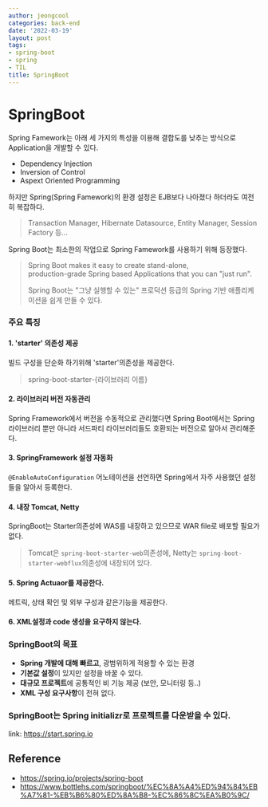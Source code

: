 ```yaml
---
author: jeongcool
categories: back-end
date: '2022-03-19'
layout: post
tags:
- spring-boot
- spring
- TIL
title: SpringBoot
---
```


# SpringBoot
Spring Famework는 아래 세 가지의 특성을 이용해 결합도를 낮추는 방식으로 Application을 개발할 수 있다.
- Dependency Injection
- Inversion of Control
- Aspext Oriented Programming

하지만 Spring(Spring Famework)의 환경 설정은 EJB보다 나아졌다 하더라도 여전히 복잡하다.
> Transaction Manager, Hibernate Datasource, Entity Manager, Session Factory 등...

Spring Boot는 최소한의 작업으로 Spring Famework를 사용하기 위해 등장했다.

> Spring Boot makes it easy to create stand-alone,  
> production-grade Spring based Applications that you can "just run".  
> 
> Spring Boot는 "그냥 실행할 수 있는" 프로덕션 등급의 Spring 기반 애플리케이션을 쉽게 만들 수 있다.


### 주요 특징
#### 1. 'starter' 의존성 제공
빌드 구성을 단순화 하기위해 'starter'의존성을 제공한다.
> spring-boot-starter-{라이브러리 이름}

#### 2. 라이브러리 버전 자동관리
Spring Framework에서 버전을 수동적으로 관리했다면 Spring Boot에서는 Spring 라이브러리 뿐만 아니라 서드파티 라이브러리들도 호환되는 버전으로 알아서 관리해준다.

#### 3. SpringFramework 설정 자동화
`@EnableAutoConfiguration` 어노테이션을 선언하면 Spring에서 자주 사용했던 설정들을 알아서 등록한다.

#### 4. 내장 Tomcat, Netty
SpringBoot는 Starter의존성에 WAS를 내장하고 있으므로 WAR file로 배포할 필요가 없다.
> Tomcat은 `spring-boot-starter-web`의존성에, Netty는 `spring-boot-starter-webflux`의존성에 내장되어 있다.

#### 5. Spring Actuaor를 제공한다. 
메트릭, 상태 확인 및 외부 구성과 같은기능을 제공한다.

#### 6. XML설정과 code 생성을 요구하지 않는다.

### SpringBoot의 목표
- **Spring 개발에 대해 빠르고**, 광범위하게 적용할 수 있는 환경
- **기본값 설정**이 있지만 설정을 바꿀 수 있다.
- **대규모 프로젝트**에 공통적인 비 기능 제공 (보안, 모니터링 등..)
- **XML 구성 요구사항**이 전혀 없다.

### SpringBoot는 Spring initializr로 프로젝트를 다운받을 수 있다.
link: https://start.spring.io


## Reference
- https://spring.io/projects/spring-boot
- https://www.bottlehs.com/springboot/%EC%8A%A4%ED%94%84%EB%A7%81-%EB%B6%80%ED%8A%B8-%EC%86%8C%EA%B0%9C/
